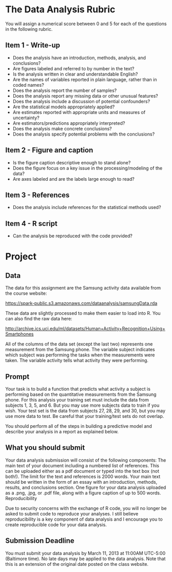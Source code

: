 The Data Analysis Rubric
========================

You will assign a numerical score between 0 and 5 for each of the questions in the following rubric.

## Item 1 - Write-up

- Does the analysis have an introduction, methods, analysis, and conclusions?
- Are figures labeled and referred to by number in the text?
- Is the analysis written in clear and understandable English?
- Are the names of variables reported in plain language, rather than in coded names?
- Does the analysis report the number of samples?
- Does the analysis report any missing data or other unusual features?
- Does the analysis include a discussion of potential confounders?
- Are the statistical models appropriately applied?
- Are estimates reported with appropriate units and measures of uncertainty?
- Are estimators/predictions appropriately interpreted?
- Does the analysis make concrete conclusions?
- Does the analysis specify potential problems with the conclusions?

## Item 2 - Figure and caption

- Is the figure caption descriptive enough to stand alone?
- Does the figure focus on a key issue in the processing/modeling of the data?
- Are axes labeled and are the labels large enough to read?

## Item 3 - References

- Does the analysis include references for the statistical methods used?

## Item 4 - R script

- Can the analysis be reproduced with the code provided?

Project
=======

## Data

The data for this assignment are the Samsung activity data available from the course website:

https://spark-public.s3.amazonaws.com/dataanalysis/samsungData.rda

These data are slightly processed to make them easier to load into R. You can also find the raw data here:

http://archive.ics.uci.edu/ml/datasets/Human+Activity+Recognition+Using+Smartphones

All of the columns of the data set (except the last two) represents one measurement from the Samsung phone. The variable subject indicates which subject was performing the tasks when the measurements were taken. The variable activity tells what activity they were performing. 

## Prompt

Your task is to build a function that predicts what activity a subject is performing based on the quantitative measurements from the Samsung phone. For this analysis your training set must include the data from subjects 1, 3, 5, and 6.  But you may use more subjects data to train if you wish. Your test set is the data from subjects 27, 28, 29, and 30, but you may use more data to test. Be careful that your training/test sets do not overlap. 

You should perform all of the steps in building a predictive model and describe your analysis in a report as explained below. 

## What you should submit

Your data analysis submission will consist of the following components:
The main text of your document including a numbered list of references. This can be uploaded either as a pdf document or typed into the text box (not both!). The limit for the text and references is 2000 words. Your main text should be written in the form of an essay with an introduction, methods, results, and conclusions section. 
One figure for your data analysis uploaded as a .png, .jpg, or .pdf file, along with a figure caption of up to 500 words. 
Reproducibility

Due to security concerns with the exchange of R code, you will no longer be asked to submit code to reproduce your analyses. I still believe reproducibility is a key component of data analysis and I encourage you to create reproducible code for your data analysis. 

## Submission Deadline

You must submit your data analysis by March 11, 2013 at 11:00AM UTC-5:00 (Baltimore time). No late days may be applied to the data analysis. Note that this is an extension of the original date posted on the class website. 
